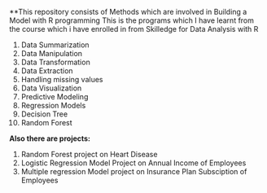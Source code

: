 **This repository consists of Methods which are involved in Building a Model with R programming
This is the programs which I have learnt from the course which i have enrolled in from Skilledge for Data Analysis with R
1. Data Summarization
2. Data Manipulation
3. Data Transformation
4. Data Extraction
5. Handling missing values
6. Data Visualization
7. Predictive Modeling
8. Regression Models
9. Decision Tree
10. Random Forest

**Also there are projects:**
1. Random Forest project on Heart Disease
2. Logistic Regression Model Project on Annual Income of Employees
3. Multiple regression Model project on Insurance Plan Subsciption of Employees

